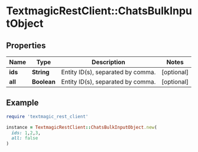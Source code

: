 # TextmagicRestClient::ChatsBulkInputObject

## Properties

| Name | Type | Description | Notes |
| ---- | ---- | ----------- | ----- |
| **ids** | **String** | Entity ID(s), separated by comma. | [optional] |
| **all** | **Boolean** | Entity ID(s), separated by comma. | [optional] |

## Example

```ruby
require 'textmagic_rest_client'

instance = TextmagicRestClient::ChatsBulkInputObject.new(
  ids: 1,2,3,
  all: false
)
```

